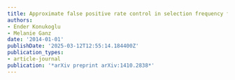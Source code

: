 ```yaml
---
title: Approximate false positive rate control in selection frequency for random forest
authors:
- Ender Konukoglu
- Melanie Ganz
date: '2014-01-01'
publishDate: '2025-03-12T12:55:14.184400Z'
publication_types:
- article-journal
publication: '*arXiv preprint arXiv:1410.2838*'
---
```


